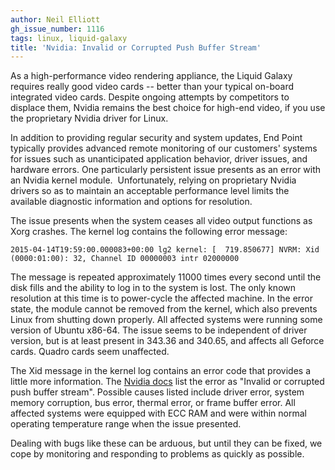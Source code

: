 ```yaml
---
author: Neil Elliott
gh_issue_number: 1116
tags: linux, liquid-galaxy
title: 'Nvidia: Invalid or Corrupted Push Buffer Stream'
---
```


As a high-performance video rendering appliance, the Liquid Galaxy requires really good video cards -- better than your typical on-board integrated video cards. Despite ongoing attempts by competitors to displace them, Nvidia remains the best choice for high-end video, if you use the proprietary Nvidia driver for Linux.

In addition to providing regular security and system updates, End Point typically provides advanced remote monitoring of our customers' systems for issues such as unanticipated application behavior, driver issues, and hardware errors. One particularly persistent issue presents as an error with an Nvidia kernel module.  Unfortunately, relying on proprietary Nvidia drivers so as to maintain an acceptable performance level limits the available diagnostic information and options for resolution.

The issue presents when the system ceases all video output functions as Xorg crashes.  The kernel log contains the following error message:

```nohighlight
2015-04-14T19:59:00.000083+00:00 lg2 kernel: [  719.850677] NVRM: Xid (0000:01:00): 32, Channel ID 00000003 intr 02000000
```

The message is repeated approximately 11000 times every second until the disk fills and the ability to log in to the system is lost. The only known resolution at this time is to power-cycle the affected machine. In the error state, the module cannot be removed from the kernel, which also prevents Linux from shutting down properly. All affected systems were running some version of Ubuntu x86-64. The issue seems to be independent of driver version, but is at least present in 343.36 and 340.65, and affects all Geforce cards. Quadro cards seem unaffected.

The Xid message in the kernel log contains an error code that provides a little more information. The [Nvidia docs](http://docs.nvidia.com/deploy/xid-errors/) list the error as "Invalid or corrupted push buffer stream". Possible causes listed include driver error, system memory corruption, bus error, thermal error, or frame buffer error. All affected systems were equipped with ECC RAM and were within normal operating temperature range when the issue presented.

Dealing with bugs like these can be arduous, but until they can be fixed, we cope by monitoring and responding to problems as quickly as possible.
